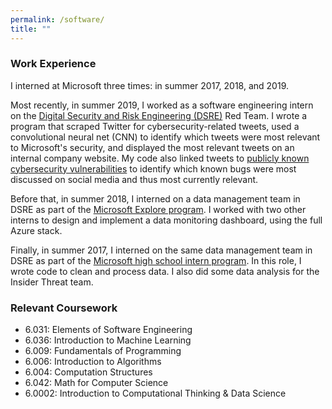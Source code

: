 ```yaml
---
permalink: /software/
title: ""
---
```

<h3>Work Experience</h3>
I interned at Microsoft three times: in summer 2017, 2018, and 2019.

Most recently, in summer 2019, I worked as a software engineering intern on the <a href="https://www.microsoft.com/itshowcase/blog/how-microsoft-is-transforming-the-way-it-fights-security-threats/">Digital Security and Risk Engineering (DSRE)</a> Red Team. I wrote a program that scraped Twitter for cybersecurity-related tweets, used a convolutional neural net (CNN) to identify which tweets were most relevant to Microsoft's security, and displayed the most relevant tweets on an internal company website. My code also linked tweets to <a href="https://cve.mitre.org/">publicly known cybersecurity vulnerabilities</a> to identify which known bugs were most discussed on social media and thus most currently relevant.  

Before that, in summer 2018, I interned on a data management team in DSRE as part of the <a href="https://careers.microsoft.com/us/en/job/870951/Internship-Opportunities-for-Students-Explore-Program">Microsoft Explore program</a>. I worked with two other interns to design and implement a data monitoring dashboard, using the full Azure stack.

Finally, in summer 2017, I interned on the same data management team in DSRE as part of the <a href="https://careers.microsoft.com/students/us/en/ushighschoolprogram">Microsoft high school intern program</a>. In this role, I wrote code to clean and process data. I also did some data analysis for the Insider Threat team.

<h3>Relevant Coursework</h3>
<ul>
  <li>6.031: Elements of Software Engineering</li>
  <li>6.036: Introduction to Machine Learning </li>
  <li>6.009: Fundamentals of Programming </li>
  <li>6.006: Introduction to Algorithms </li>
  <li>6.004: Computation Structures</li>
  <li>6.042: Math for Computer Science</li>
  <li>6.0002: Introduction to Computational Thinking & Data Science</li>
</ul>
